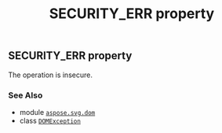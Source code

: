 ﻿---
title: SECURITY_ERR property
second_title: Aspose.SVG for Python via .NET API References
description: 
type: docs
weight: 220
url: /python-net/aspose.svg.dom/domexception/security_err/
is_root: false
---

## SECURITY_ERR property


The operation is insecure.

### See Also
* module [`aspose.svg.dom`](../../)
* class [`DOMException`](/svg/python-net/aspose.svg.dom/domexception)
